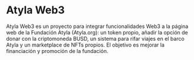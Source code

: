 
# Atyla Web3

Atyla Web3 es un proyecto para integrar funcionalidades Web3 
a la página web de la Fundación Atyla (Atyla.org): un token
propio, añadir la opción de donar con la criptomoneda BUSD,
un sistema para rifar viajes en el barco Atyla y un marketplace
de NFTs propios. El objetivo es mejorar la financiación y promoción
de la fundación.

